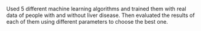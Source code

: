 Used 5 different machine learning algorithms and trained them with real data of people with and without liver disease.
Then evaluated the results of each of them using different parameters to choose the best one.
